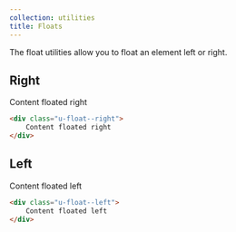 ```yaml
---
collection: utilities
title: Floats
---
```


The float utilities allow you to float an element left or right.

## Right

<div class="u-clearfix theme__outline">
    <div class="u-float--right theme__outline--inner">Content floated right</div>
</div>

```html
<div class="u-float--right">
    Content floated right
</div>
```

## Left

<div class="u-clearfix theme__outline">
    <div class="u-float--left theme__outline--inner">Content floated left</div>
</div>

```html
<div class="u-float--left">
    Content floated left
</div>
```
